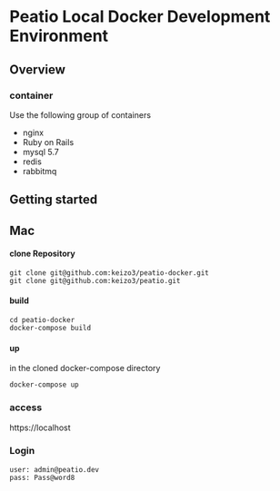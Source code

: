 # Peatio Local Docker Development Environment

## Overview

### container
Use the following group of containers  
- nginx  
- Ruby on Rails  
- mysql 5.7  
- redis  
- rabbitmq

## Getting started
## Mac
#### clone Repository
```
git clone git@github.com:keizo3/peatio-docker.git
git clone git@github.com:keizo3/peatio.git
```

#### build
```
cd peatio-docker
docker-compose build
```

#### up
in the cloned docker-compose directory
```
docker-compose up
```
### access
https://localhost

### Login
```
user: admin@peatio.dev
pass: Pass@word8
```
